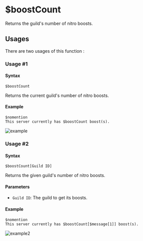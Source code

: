 # $boostCount
Returns the guild's number of nitro boosts.

## Usages
There are two usages of this function :

### Usage #1
#### Syntax
```
$boostCount
```
Returns the current guild's number of nitro boosts.

#### Example
```
$nomention
This server currently has $boostCount boost(s).
```
![example](https://user-images.githubusercontent.com/94063167/198900495-ed3261f1-b8cd-4a54-b6c5-71641108321c.png)

### Usage #2
#### Syntax
```
$boostCount[Guild ID]
```
Returns the given guild's number of nitro boosts.

#### Parameters
- `Guild ID`: The guild to get its boosts.

#### Example
```
$nomention
This server currently has $boostCount[$message[1]] boost(s).
```
![example2](https://user-images.githubusercontent.com/94063167/198905185-be96ee82-9961-41c3-b042-bc663c787d58.png)
